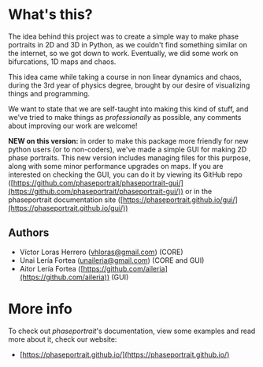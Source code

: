 # What's this?
The idea behind this project was to create a simple way to make phase portraits in 2D and 3D in Python, as we couldn't find something similar on the internet, so we got down to work. Eventually, we did some work on bifurcations, 1D maps and chaos.

This idea came while taking a course in non linear dynamics and chaos, during the 3rd year of physics degree, brought by our desire of visualizing things and programming.

We want to state that we are self-taught into making this kind of stuff, and we've tried to make things as *professionally* as possible, any comments about improving our work are welcome!

**NEW on this version:** in order to make this package more friendly for new python users (or to non-coders), we've made a simple GUI for making 2D phase portraits. This new version includes managing files for this purpose, along with some minor performance upgrades on maps. If you are interested on checking the GUI, you can do it by viewing its GitHub repo ([https://github.com/phaseportrait/phaseportrait-gui/](https://github.com/phaseportrait/phaseportrait-gui/)) or in the phaseportrait documentation site ([https://phaseportrait.github.io/gui/](https://phaseportrait.github.io/gui/))

## Authors

- Víctor Loras Herrero (vhloras@gmail.com) (CORE)
- Unai Lería Fortea (unaileria@gmail.com) (CORE and GUI)
- Aitor Lería Fortea ([https://github.com/aileria](https://github.com/aileria)) (GUI)

# More info

To check out *phaseportrait*'s documentation, view some examples and read more about it, check our website:

* [https://phaseportrait.github.io/](https://phaseportrait.github.io/)
